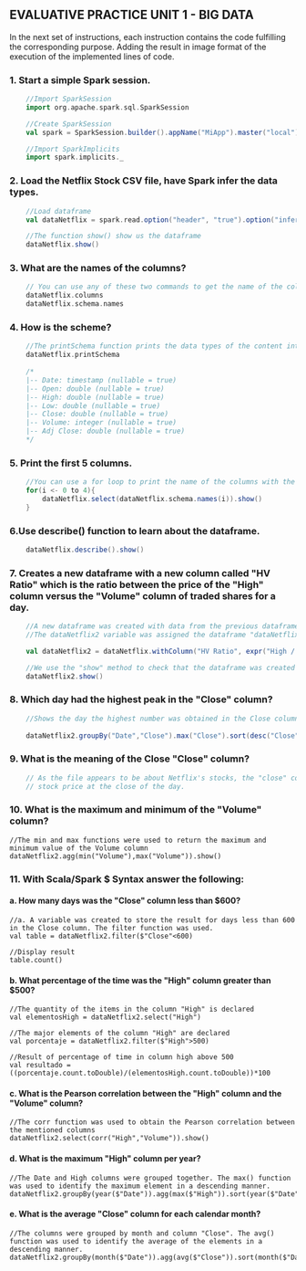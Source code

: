## EVALUATIVE PRACTICE UNIT 1 - BIG DATA

In the next set of instructions, each instruction contains the code fulfilling 
the corresponding purpose. Adding the result in image format of the execution of 
the implemented lines of code.

### **1. Start a simple Spark session.** 
```scala
    //Import SparkSession
    import org.apache.spark.sql.SparkSession

    //Create SparkSession
    val spark = SparkSession.builder().appName("MiApp").master("local").getOrCreate()

    //Import SparkImplicits 
    import spark.implicits._ 
 ```

### **2. Load the Netflix Stock CSV file, have Spark infer the data types.**
```scala
    //Load dataframe
    val dataNetflix = spark.read.option("header", "true").option("inferSchema","true")csv("Netflix_2011_2016.csv")

    //The function show() show us the dataframe
    dataNetflix.show()
```
### **3. What are the names of the columns?**
```scala
    // You can use any of these two commands to get the name of the columns
    dataNetflix.columns
    dataNetflix.schema.names
```
### **4. How is the scheme?**
```scala
    //The printSchema function prints the data types of the content into the dataframe
    dataNetflix.printSchema 
    
    /*
    |-- Date: timestamp (nullable = true)
    |-- Open: double (nullable = true)
    |-- High: double (nullable = true)
    |-- Low: double (nullable = true)
    |-- Close: double (nullable = true)
    |-- Volume: integer (nullable = true)
    |-- Adj Close: double (nullable = true)
    */
```

### **5. Print the first 5 columns.**
```scala
    //You can use a for loop to print the name of the columns with the "columns" method
    for(i <- 0 to 4){
        dataNetflix.select(dataNetflix.schema.names(i)).show()
    }
```

### **6.Use describe() function to learn about the dataframe.**
```scala
    dataNetflix.describe().show()
```

### **7.  Creates a new dataframe with a new column called "HV Ratio" which is the ratio between the price of the "High" column versus the "Volume" column of traded shares for a day.**
```scala
    //A new dataframe was created with data from the previous dataframe by adding a new column called HV_Ratio. This column is the relationship between the High and Volume columns.
    //The dataNetflix2 variable was assigned the dataframe "dataNetflix" with the withColumn function to add the new required column and doing the division operation in the High and Volume columns.

    val dataNetflix2 = dataNetflix.withColumn("HV Ratio", expr("High / Volume"))

    //We use the "show" method to check that the dataframe was created correctly
    dataNetflix2.show()
```
### **8. Which day had the highest peak in the "Close" column?**
```scala
    //Shows the day the highest number was obtained in the Close column. The Date and Close columns were grouped, arranged in descending order, applying the max function and    only showing the first row.
        
    dataNetflix2.groupBy("Date","Close").max("Close").sort(desc("Close")).show(1)
```
### **9. What is the meaning of the Close "Close" column?**
```scala
    // As the file appears to be about Netflix's stocks, the "close" column refers to the
    // stock price at the close of the day.
```
### **10. What is the maximum and minimum of the "Volume" column?**

    //The min and max functions were used to return the maximum and minimum value of the Volume column
    dataNetflix2.agg(min("Volume"),max("Volume")).show()

### **11. With Scala/Spark $ Syntax answer the following:** 
#### **a. How many days was the "Close" column less than $600?**

    //a. A variable was created to store the result for days less than 600 in the Close column. The filter function was used.
    val table = dataNetflix2.filter($"Close"<600) 

    //Display result
    table.count()

#### **b. What percentage of the time was the "High" column greater than $500?**

    //The quantity of the items in the column "High" is declared
    val elementosHigh = dataNetflix2.select("High")

    //The major elements of the column "High" are declared
    val porcentaje = dataNetflix2.filter($"High">500)

    //Result of percentage of time in column high above 500
    val resultado = ((porcentaje.count.toDouble)/(elementosHigh.count.toDouble))*100

#### **c. What is the Pearson correlation between the "High" column and the "Volume" column?**

    //The corr function was used to obtain the Pearson correlation between the mentioned columns
    dataNetflix2.select(corr("High","Volume")).show()

#### **d. What is the maximum "High" column per year?**

    //The Date and High columns were grouped together. The max() function was used to identify the maximum element in a descending manner.
    dataNetflix2.groupBy(year($"Date")).agg(max($"High")).sort(year($"Date")).show()

#### **e. What is the average "Close" column for each calendar month?**

    //The columns were grouped by month and column "Close". The avg() function was used to identify the average of the elements in a descending manner.
    dataNetflix2.groupBy(month($"Date")).agg(avg($"Close")).sort(month($"Date")).show()